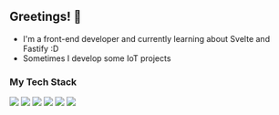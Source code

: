 ## Greetings! 👋
- I'm a front-end developer and currently learning about Svelte and Fastify :D
- Sometimes I develop some IoT projects

### My Tech Stack
<img src="https://img.shields.io/badge/shadcn%2Fui-000000?style=for-the-badge&logo=shadcnui&logoColor=whit"> <img src="https://img.shields.io/badge/Tailwind_CSS-38B2AC?style=for-the-badge&logo=tailwind-css&logoColor=white"> <img src="https://img.shields.io/badge/Vite-B73BFE?style=for-the-badge&logo=vite&logoColor=FFD62E"> <img src="https://img.shields.io/badge/Svelte-4A4A55?style=for-the-badge&logo=svelte&logoColor=FF3E00"> <img src="https://img.shields.io/badge/fastify-202020?style=for-the-badge&logo=fastify&logoColor=white"/> <img src="https://img.shields.io/badge/MongoDB-4EA94B?style=for-the-badge&logo=mongodb&logoColor=white">
